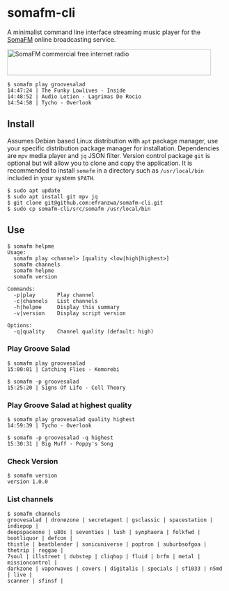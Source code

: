 # somafm-cli
A minimalist command line interface streaming music player for the [SomaFM](https://somafm.com/ "https://somafm.com") online broadcasting service.

<a href="https://somafm.com/"><img src="https://somafm.com/linktous/468x60sfm.gif" alt="SomaFM commercial free internet radio" border=0 width=468 height=60 ></a>

```console
$ somafm play groovesalad
14:47:24 | The Funky Lowlives - Inside 
14:48:52 | Audio Lotion - Lagrimas De Rocio 
14:54:58 | Tycho - Overlook
```

## Install
Assumes Debian based Linux distribution with `apt` package manager, use your specific distribution package manager for installation. Dependencies are `mpv` media player and `jq` JSON filter. Version control package `git` is optional but will allow you to clone and copy the application. It is recommended to install `somafm` in a directory such as `/usr/local/bin` included in your system `$PATH`.

```console
$ sudo apt update
$ sudo apt install git mpv jq
$ git clone git@github.com:efranzwa/somafm-cli.git
$ sudo cp somafm-cli/src/somafm /usr/local/bin
```

## Use

```console
$ somafm helpme
Usage:
  somafm play <channel> [quality <low|high|highest>]
  somafm channels
  somafm helpme
  somafm version

Commands:
  -p|play       Play channel
  -c|channels   List channels
  -h|helpme     Display this summary
  -v|version    Display script version

Options:
  -q|quality    Channel quality (default: high)
```

### Play Groove Salad

```console
$ somafm play groovesalad
15:00:01 | Catching Flies - Komorebi

$ somafm -p groovesalad
15:25:20 | S1gns Of L1fe - Cell Theory
```

### Play Groove Salad at highest quality

```console
$ somafm play groovesalad quality highest
14:59:39 | Tycho - Overlook

$ somafm -p groovesalad -q highest
15:30:31 | Big Muff - Poppy's Song
```

### Check Version

```console
$ somafm version
version 1.0.0
```

### List channels

```console
$ somafm channels
groovesalad | dronezone | secretagent | gsclassic | spacestation | indiepop |
deepspaceone | u80s | seventies | lush | synphaera | folkfwd | bootliquor | defcon |
thistle | beatblender | sonicuniverse | poptron | suburbsofgoa | thetrip | reggae |
7soul | illstreet | dubstep | cliqhop | fluid | brfm | metal | missioncontrol |
darkzone | vaporwaves | covers | digitalis | specials | sf1033 | n5md | live | 
scanner | sfinsf |
```
